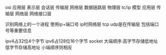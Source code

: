 osi 应用层 表示层 会话层 
	传输层
	网络层
	数据链路层
	物理层
tc/ip 模型
	应用层
	传输层
	网络层
	网络接口层


识别网络上的一个进程 使用ip+端口号
ip时网络层 
tcp udp是在传输层 包括端口号等重要信息

ipv4占32位4个字节 ipv6占128位16个字节
socket 
大端顺序:高字节存储低地址 低字节存储高地址 小端顺序则相反  
